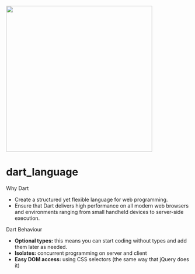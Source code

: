 <a href="#"><img width="400" height="auto" src="https://upload.wikimedia.org/wikipedia/commons/thumb/7/7e/Dart-logo.png/900px-Dart-logo.png?20140316083713"/></a>

# dart_language



Why Dart
- Create a structured yet flexible language for web programming.
- Ensure that Dart delivers high performance on all modern web browsers and environments
ranging from small handheld devices to server-side execution.



Dart Behaviour
- <b>Optional types:</b>  this means you can start coding without types and add them later as
needed.
- <b>Isolates:</b> concurrent programming on server and client
- <b>Easy DOM access:</b> using CSS selectors (the same way that jQuery does it)
